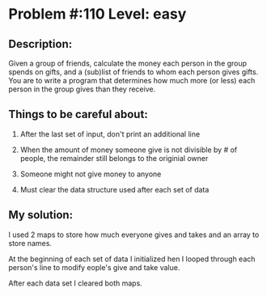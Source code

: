 # Problem #:110     Level: easy

## Description: 

Given a group of friends, calculate the money each person in the group spends on gifts, and a (sub)list of friends to whom each person gives gifts. You are to write a program that determines how much more (or less) each person in the group gives than they receive.

## Things to be careful about:
1) After the last set of input, don't print an additional line

2) When the amount of money someone give is not divisible by  # of people,  the  remainder still belongs to the originial owner

3) Someone might not give money to anyone 

4) Must clear the data structure used after each set of data


## My solution: 
I used 2 maps to store how much everyone gives and takes and an array to store names.

At the beginning of each set of data I initialized hen I looped through each person's line to modify eople's give and take value.

After each data set I cleared both maps.
